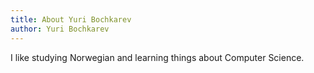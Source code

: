 ```yaml
---
title: About Yuri Bochkarev
author: Yuri Bochkarev
---
```


I like studying Norwegian and learning things about Computer Science.